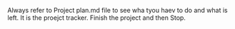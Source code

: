 Always refer to Project plan.md file to see wha tyou haev to do and what is left. It is the proejct tracker. Finish the project and then Stop. 
